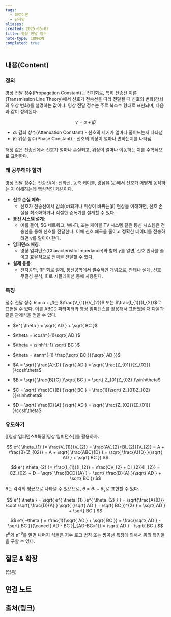 ```yaml
---
tags:
  - 회로이론
  - 단자망
aliases: 
created: 2025-05-02
title: 영상 전달 정수
note-type: COMMON
completed: true
---
```


## 내용(Content)

### 정의

영상 전달 정수(Propagation Constant)는 전기회로, 특히 전송선 이론(Transmission Line Theory)에서 신호가 전송선을 따라 전달될 때 신호의 변화(감쇠와 위상 변화)를 설명하는 값이다. 영상 전달 정수는 주로 복소수 형태로 표현되며, 다음과 같이 정의된다.

$$
\gamma = \alpha + j \beta
$$
- $\alpha$: 감쇠 상수(Attenuation Constant) - 신호의 세기가 얼마나 줄어드는지 나타냄
- $\beta$: 위상 상수(Phase Constant) - 신호의 위상이 얼마나 변하는지를 나타냄

해당 값은 전송선에서 신호가 얼마나 손실되고, 위상이 얼마나 이동하는 지를 수학적으로 표현한다.

### 왜 공부해야 할까

영상 전달 정수는 전송선(예: 전화선, 동축 케이블, 광섬유 등)에서 신호가 어떻게 동작하는 지 이해하는데 핵심적인 개념이다. 

- **신호 손실 예측**:
    - 신호가 전송선에서 감쇠($\alpha$)되거나 위상이 바뀌는($\beta$) 현상을 이해하면, 신호 손실을 최소화하거나 적절한 증폭기를 설계할 수 있다.
- **통신 시스템 설계**:
    - 예를 들어, 5G 네트워크, Wi-Fi, 또는 케이블 TV 시스템 같은 통신 시스템은 전송선을 통해 신호를 전달한다. 이때 신호 왜곡을 줄이고 정확한 데이터를 전송하려면 $\gamma$를 알아야 한다.
- **임피던스 매칭**:
    - 영상 임피던스(Characteristic Impedance)와 함께 $\gamma$를 알면, 신호 반사를 줄이고 효율적으로 전력을 전달할 수 있다.
- **실제 응용**:
    - 전자공학, RF 회로 설계, 통신공학에서 필수적인 개념으로, 안테나 설계, 신호 무결성 분석, 회로 시뮬레이션 등에 사용된다.

### 특징

정수 전달 정수 $\theta = \alpha + j\beta$는 $\frac{V_{1}}{V_{2}}$ 또는 $\frac{I_{1}}{I_{2}}$로 표현될 수 있다. 이를 ABCD 파라미터와 영상 임피던스를 활용해서 표현했을 때 다음과 같은 관계식을 얻을 수 있다.

- $e^{ \theta } = \sqrt{ AD } + \sqrt{ BC }$
- $\theta = \cosh^{-1}\sqrt{ AD }$
- $\theta = \sinh^{-1} \sqrt{ BC }$
- $\theta = \tanh^{-1} \frac{\sqrt{ BC }}{\sqrt{ AD }}$

- $A = \sqrt{ \frac{A}{D} }\sqrt{ AD } = \sqrt{ \frac{Z_{01}}{Z_{02}} }\cosh\theta$
- $B = \sqrt{ \frac{B}{C} }\sqrt{ BC } = \sqrt{ Z_{01}Z_{02} }\sinh\theta$
- $C = \sqrt{ \frac{C}{B} }\sqrt{ BC } = \frac{1}{\sqrt{ Z_{01}Z_{02} }}\sinh\theta$
- $D = \sqrt{ \frac{D}{A} }\sqrt{ AD } = \sqrt{ \frac{Z_{02}}{Z_{01}} }\cosh\theta$

### 유도하기

[[영상 임피던스#특징|영상 임피던스]]를 활용하자.

$$
e^{ \theta_{1} }= \frac{V_{1}}{V_{2}} = \frac{AV_{2}+BI_{2}}{V_{2}} = A + \frac{B}{Z_{02}} = A + \sqrt{ \frac{ABC}{D} } = \sqrt{ \frac{A}{D} }(\sqrt{ AD } + \sqrt{ BC })
$$

$$
e^{ \theta_{2} }= \frac{I_{1}}{I_{2}} = \frac{CV_{2} + DI_{2}}{I_{2}} = CZ_{02} + D = \sqrt{ \frac{BCD}{A} } = \sqrt{ \frac{D}{A} }(\sqrt{ AD } + \sqrt{ BC })
$$

$\theta$는 각각의 평균으로 나타낼 수 있으므로, $\theta = \theta_{1}+\theta_{2}$로 표현할 수 있다.

$$
e^{ \theta } = \sqrt{ e^{ \theta_{1} }e^{ \theta_{2} } } = \sqrt{\frac{A}{D}} \cdot \sqrt{ \frac{D}{A} } \sqrt{ (\sqrt{ AD } + \sqrt{ BC })^{2} } = \sqrt{ AD } + \sqrt{ BC }
$$

$$
e^{ -\theta } = \frac{1}{\sqrt{ AD } + \sqrt{ BC }} = \frac{\sqrt{ AD } - \sqrt{ BC }}{\cancel{ AD - BC }|_{AD-BC=1}} = \sqrt{ AD } - \sqrt{ BC }
$$
$e^{ \theta }$와 $e^{ -\theta }$를 알면 나머지 식들은 지수 로그 법칙 또는 쌍곡선 특징에 의해서 위의 특징들을 구할 수 있다.

## 질문 & 확장

(없음)

## 연결 노트

## 출처(링크)

